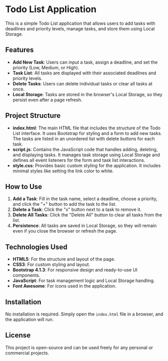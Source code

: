 
# Todo List Application

This is a simple Todo List application that allows users to add tasks with deadlines and priority levels, manage tasks, and store them using Local Storage.

## Features

- **Add New Task**: Users can input a task, assign a deadline, and set the priority (Low, Medium, or High).
- **Task List**: All tasks are displayed with their associated deadlines and priority levels.
- **Delete Tasks**: Users can delete individual tasks or clear all tasks at once.
- **Local Storage**: Tasks are stored in the browser's Local Storage, so they persist even after a page refresh.

## Project Structure

- **index.html**: The main HTML file that includes the structure of the Todo List interface. It uses Bootstrap for styling and a form to add new tasks. The tasks are listed in an unordered list with delete buttons for each task.
- **script.js**: Contains the JavaScript code that handles adding, deleting, and displaying tasks. It manages task storage using Local Storage and defines all event listeners for the form and task list interactions.
- **style.css**: Provides basic custom styling for the application. It includes minimal styles like setting the link color to white.

## How to Use

1. **Add a Task**: Fill in the task name, select a deadline, choose a priority, and click the "+" button to add the task to the list.
2. **Delete a Task**: Click the "x" button next to a task to remove it.
3. **Delete All Tasks**: Click the "Delete All" button to clear all tasks from the list.
4. **Persistence**: All tasks are saved in Local Storage, so they will remain even if you close the browser or refresh the page.

## Technologies Used

- **HTML5**: For the structure and layout of the page.
- **CSS3**: For custom styling and layout.
- **Bootstrap 4.1.3**: For responsive design and ready-to-use UI components.
- **JavaScript**: For task management logic and Local Storage handling.
- **Font Awesome**: For icons used in the application.

## Installation

No installation is required. Simply open the `index.html` file in a browser, and the application will run.

## License

This project is open-source and can be used freely for any personal or commercial projects.
